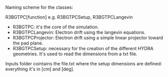 Naming scheme for the classes:

R3BGTPC[function] e.g. R3BGTPCSetup, R3BGTPCLangevin

- R3BGTPC: 						it's the core of the simulation.
- R3BGTPCLangevin: 		Electron drift using the langevin equations.
- R3BGTPCProjector: 	Electron drift using a simple linear projector toward the pad plane.
- R3BGTPCSetup: 			necessary for the creation of the different HYDRA geometries. It's used to read the dimensions from a txt file.

Inputs folder cointains the file.txt where the setup dimensions are defined: everything it's in [cm] and [deg].
